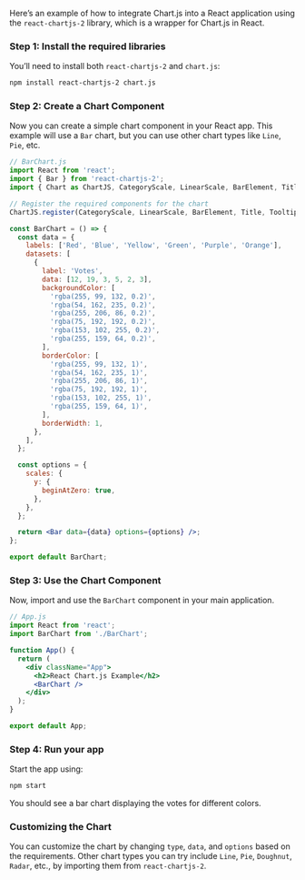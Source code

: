 Here’s an example of how to integrate Chart.js into a React application using the `react-chartjs-2` library, which is a wrapper for Chart.js in React.

### Step 1: Install the required libraries
You’ll need to install both `react-chartjs-2` and `chart.js`:

```bash
npm install react-chartjs-2 chart.js
```

### Step 2: Create a Chart Component

Now you can create a simple chart component in your React app. This example will use a `Bar` chart, but you can use other chart types like `Line`, `Pie`, etc.

```jsx
// BarChart.js
import React from 'react';
import { Bar } from 'react-chartjs-2';
import { Chart as ChartJS, CategoryScale, LinearScale, BarElement, Title, Tooltip, Legend } from 'chart.js';

// Register the required components for the chart
ChartJS.register(CategoryScale, LinearScale, BarElement, Title, Tooltip, Legend);

const BarChart = () => {
  const data = {
    labels: ['Red', 'Blue', 'Yellow', 'Green', 'Purple', 'Orange'],
    datasets: [
      {
        label: 'Votes',
        data: [12, 19, 3, 5, 2, 3],
        backgroundColor: [
          'rgba(255, 99, 132, 0.2)',
          'rgba(54, 162, 235, 0.2)',
          'rgba(255, 206, 86, 0.2)',
          'rgba(75, 192, 192, 0.2)',
          'rgba(153, 102, 255, 0.2)',
          'rgba(255, 159, 64, 0.2)',
        ],
        borderColor: [
          'rgba(255, 99, 132, 1)',
          'rgba(54, 162, 235, 1)',
          'rgba(255, 206, 86, 1)',
          'rgba(75, 192, 192, 1)',
          'rgba(153, 102, 255, 1)',
          'rgba(255, 159, 64, 1)',
        ],
        borderWidth: 1,
      },
    ],
  };

  const options = {
    scales: {
      y: {
        beginAtZero: true,
      },
    },
  };

  return <Bar data={data} options={options} />;
};

export default BarChart;
```

### Step 3: Use the Chart Component

Now, import and use the `BarChart` component in your main application.

```jsx
// App.js
import React from 'react';
import BarChart from './BarChart';

function App() {
  return (
    <div className="App">
      <h2>React Chart.js Example</h2>
      <BarChart />
    </div>
  );
}

export default App;
```

### Step 4: Run your app

Start the app using:

```bash
npm start
```

You should see a bar chart displaying the votes for different colors.

### Customizing the Chart
You can customize the chart by changing `type`, `data`, and `options` based on the requirements. Other chart types you can try include `Line`, `Pie`, `Doughnut`, `Radar`, etc., by importing them from `react-chartjs-2`.